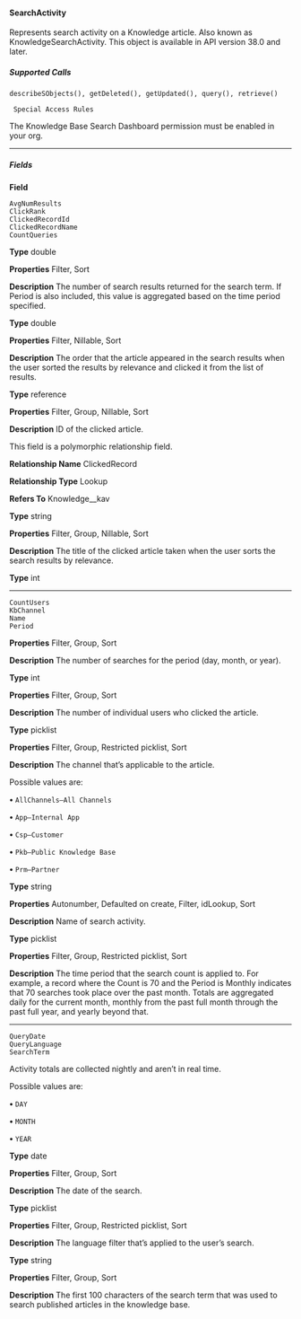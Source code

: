 #### SearchActivity

Represents search activity on a Knowledge article. Also known as KnowledgeSearchActivity. This object is available in API version 38.0
and later.

##### Supported Calls
```
describeSObjects(), getDeleted(), getUpdated(), query(), retrieve()

 Special Access Rules

```
The Knowledge Base Search Dashboard permission must be enabled in your org.


-----

##### Fields

**Field**
```
AvgNumResults
ClickRank
ClickedRecordId
ClickedRecordName
CountQueries

```

**Type**
double

**Properties**
Filter, Sort

**Description**
The number of search results returned for the search term. If Period is also included, this
value is aggregated based on the time period specified.

**Type**
double

**Properties**
Filter, Nillable, Sort

**Description**
The order that the article appeared in the search results when the user sorted the results by
relevance and clicked it from the list of results.

**Type**
reference

**Properties**
Filter, Group, Nillable, Sort

**Description**
ID of the clicked article.

This field is a polymorphic relationship field.

**Relationship Name**
ClickedRecord

**Relationship Type**
Lookup

**Refers To**
Knowledge__kav

**Type**
string

**Properties**
Filter, Group, Nillable, Sort

**Description**
The title of the clicked article taken when the user sorts the search results by relevance.

**Type**
int


-----

```
CountUsers
KbChannel
Name
Period

```

**Properties**
Filter, Group, Sort

**Description**
The number of searches for the period (day, month, or year).

**Type**
int

**Properties**
Filter, Group, Sort

**Description**
The number of individual users who clicked the article.

**Type**
picklist

**Properties**
Filter, Group, Restricted picklist, Sort

**Description**
The channel that’s applicable to the article.

Possible values are:

**•** `AllChannels—All Channels`

**•** `App—Internal App`

**•** `Csp—Customer`

**•** `Pkb—Public Knowledge Base`

**•** `Prm—Partner`

**Type**
string

**Properties**
Autonumber, Defaulted on create, Filter, idLookup, Sort

**Description**
Name of search activity.

**Type**
picklist

**Properties**
Filter, Group, Restricted picklist, Sort

**Description**
The time period that the search count is applied to. For example, a record where the Count
is 70 and the Period is Monthly indicates that 70 searches took place over the past month.
Totals are aggregated daily for the current month, monthly from the past full month through
the past full year, and yearly beyond that.


-----

```
QueryDate
QueryLanguage
SearchTerm

```

Activity totals are collected nightly and aren’t in real time.

Possible values are:

**•** `DAY`

**•** `MONTH`

**•** `YEAR`

**Type**
date

**Properties**
Filter, Group, Sort

**Description**
The date of the search.

**Type**
picklist

**Properties**
Filter, Group, Restricted picklist, Sort

**Description**
The language filter that’s applied to the user’s search.

**Type**
string

**Properties**
Filter, Group, Sort

**Description**
The first 100 characters of the search term that was used to search published articles in the
knowledge base.

